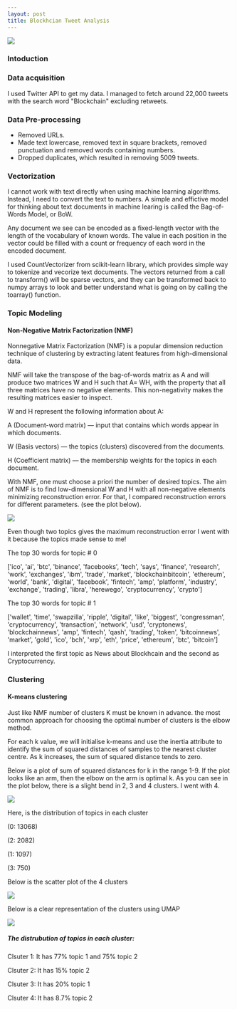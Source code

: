 ```yaml
---
layout: post
title: Blockhcian Tweet Analysis
---
```





![](images/word_cloud.png)

### Intoduction 



### Data acquisition
I used Twitter API to get my data. I managed to fetch around 22,000 tweets with the search word "Blockchain" excluding retweets.

### Data Pre-processing 
* Removed URLs.
* Made text lowercase, removed text in square brackets, removed punctuation and removed words containing numbers.
* Dropped duplicates, which resulted in removing 5009 tweets. 

### Vectorization
I cannot work with text directly when using machine learning algorithms. Instead, I need to convert the text to numbers.
A simple and effictive model for thinking about text documents in machine learing is called the Bag-of-Words Model, or BoW.

Any document we see can be encoded as a fixed-length vector with the length of the vocabulary of known words. The value in each position in the vector could be filled with a count or frequency of each word in the encoded document.

I used CountVectorizer from scikit-learn library, which provides simple way to tokenize and vecorize text documents. 
The vectors returned from a call to transform() will be sparse vectors, and they can be transformed back to numpy arrays to look and better understand what is going on by calling the toarray() function.

### Topic Modeling

#### Non-Negative Matrix Factorization (NMF)
Nonnegative Matrix Factorization (NMF) is a popular dimension reduction technique of clustering by extracting latent features from high-dimensional data.

NMF will take the transpose of the bag-of-words matrix as A and will produce two matrices W and H such that A= WH, with the property that all three matrices have no negative elements. This non-negativity makes the resulting matrices easier to inspect.

W and H represent the following information about A:

A (Document-word matrix) — input that contains which words appear in which documents.

W (Basis vectors) — the topics (clusters) discovered from the documents.

H (Coefficient matrix) — the membership weights for the topics in each document.

With NMF, one must choose a priori the number of desired topics. The aim of NMF is to find low-dimensional W and H with all non-negative elements minimizing reconstruction error. For that, I compared reconstruction errors for different parameters. (see the plot below). 

![](images/nmf.png)

Even though two topics gives the maximum reconstruction error I went with it because the topics made sense to me! 

The top 30 words for topic #  0
<div class="message">
['ico', 'ai', 'btc', 'binance', 'facebooks', 'tech', 'says', 'finance', 'research', 'work', 'exchanges', 'ibm', 'trade', 'market', 'blockchainbitcoin', 'ethereum', 'world', 'bank', 'digital', 'facebook', 'fintech', 'amp', 'platform', 'industry', 'exchange', 'trading', 'libra', 'herewego', 'cryptocurrency', 'crypto']
</div>

The top 30 words for topic #  1
<div class="message">
['wallet', 'time', 'swapzilla', 'ripple', 'digital', 'like', 'biggest', 'congressman', 'cryptocurrency', 'transaction', 'network', 'usd', 'cryptonews', 'blockchainnews', 'amp', 'fintech', 'qash', 'trading', 'token', 'bitcoinnews', 'market', 'gold', 'ico', 'bch', 'xrp', 'eth', 'price', 'ethereum', 'btc', 'bitcoin'] 
</div>

I interpreted the first topic as News about Blockhcain and the second as Cryptocurrency. 

### Clustering

#### K-means clustering
Just like NMF number of clusters K must be known in advance. the most common approach for choosing the optimal number of clusters is the elbow method. 

For each k value, we will initialise k-means and use the inertia attribute to identify the sum of squared distances of samples to the nearest cluster centre. As k increases, the sum of squared distance tends to zero.

Below is a plot of sum of squared distances for k in the range 1-9. If the plot looks like an arm, then the elbow on the arm is optimal k. As you can see in the plot below, there is a slight bend in 2, 3 and 4 clusters. I went with 4.

![](images/elbow_method.png)

Here, is the distribution of topics in each cluster
<div class="message">
(0: 13068) 
  
(2: 2082)

(1: 1097)

(3: 750)
</div>

Below is the scatter plot of the 4 clusters 

![](images/k_means.png)

Below is a clear representation of the clusters using UMAP

![](images/umap.png)

##### The distrubution of topics in each cluster: 
Clsuter 1: 
It has 77% topic 1 and 75% topic 2

Clsuter 2: 
It has 15% topic 2 

Clsuter 3: 
It has 20% topic 1 

Clsuter 4: 
It has 8.7% topic 2

